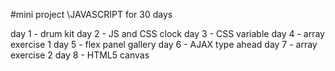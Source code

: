 #mini project \JAVASCRIPT for 30 days

day 1 - drum kit
day 2 - JS and CSS clock
day 3 - CSS variable
day 4 - array exercise 1
day 5 - flex panel gallery
day 6 - AJAX type ahead
day 7 - array exercise 2
day 8 - HTML5 canvas